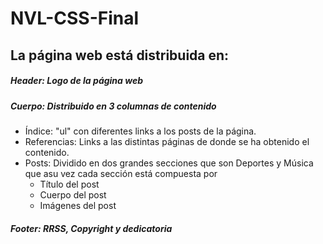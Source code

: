 # NVL-CSS-Final

## La página web está distribuida en:

##### Header: Logo de la página web
##### Cuerpo: Distribuido en 3 columnas de contenido
  * Índice: "ul" con diferentes links a los posts de la página.
  * Referencias: Links a las distintas páginas de donde se ha obtenido el contenido.
  * Posts: Dividido en  dos grandes secciones que son Deportes y Música que asu vez cada sección está compuesta por
    * Título del post
    * Cuerpo del post
    * Imágenes del post
##### Footer: RRSS, Copyright y dedicatoria
